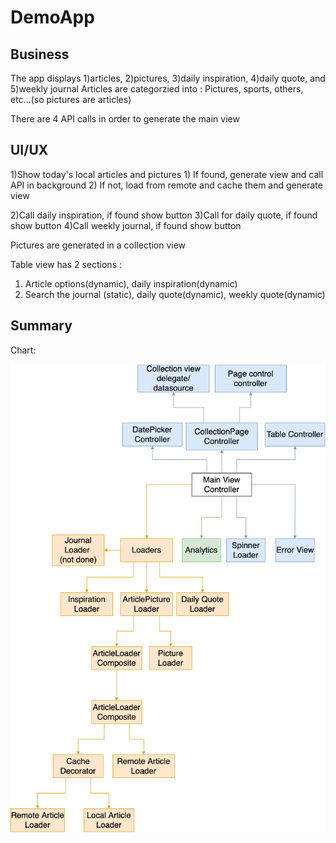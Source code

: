 # DemoApp

## Business 

The app displays 1)articles, 2)pictures, 3)daily inspiration, 4)daily quote, and 5)weekly journal 
Articles are categorzied into : Pictures, sports, others, etc...(so pictures are articles)

There are 4 API calls in order to generate the main view


## UI/UX

1)Show today's local articles and pictures
    1) If found, generate view and call API in background
    2) If not, load from remote and cache them and generate view

2)Call daily inspiration, if found show button 
3)Call for daily quote, if found show button
4)Call weekly journal, if found show button

Pictures are generated in a collection view 

Table view has 2 sections : 
1) Article options(dynamic), daily inspiration(dynamic)
2) Search the journal (static), daily quote(dynamic), weekly quote(dynamic)


## Summary
Chart: 

![Chart](Diagram.png)